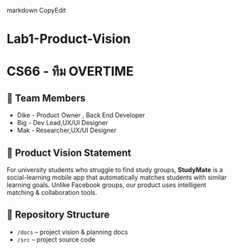 markdown
CopyEdit
# Lab1-Product-Vision

# CS66 - ทีม OVERTIME

## 👥 Team Members
- Dike - Product Owner , Back End Developer
- Big - Dev Lead,UX/UI Designer
- Mak - Researcher,UX/UI Designer

## 🎯 Product Vision Statement
For university students
who struggle to find study groups,
**StudyMate**
is a social-learning mobile app
that automatically matches students with similar learning goals.
Unlike Facebook groups,
our product uses intelligent matching & collaboration tools.

## 🔗 Repository Structure
- `/docs` – project vision & planning docs
- `/src` – project source code
